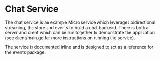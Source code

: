 # Chat Service

The chat service is an example Micro service which leverages bidirectional streaming, the store and events to build a chat backend. There is both a server and client which can be run together to demonstrate the application (see client/main.go for more instructions on running the service).

The service is documented inline and is designed to act as a reference for the events package.